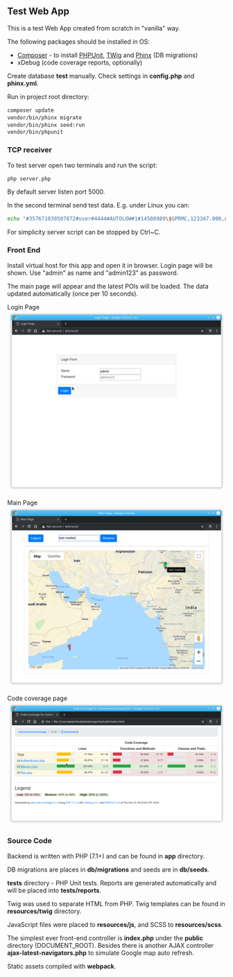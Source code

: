 ## Test Web App ##

This is a test Web App created from scratch in "vanilla" way.

The following packages should be installed in OS:

 - [Composer](https://getcomposer.org/) - to install [PHPUnit](https://phpunit.de/), [TWig](https://twig.symfony.com/) and [Phinx](https://phinx.org/) (DB migrations)
 - xDebug (code coverage reports, optionally)

Create database **test** manually. Check settings in **config.php** and **phinx.yml**.
 
Run in project root directory:
```sh
composer update
vendor/bin/phinx migrate
vendor/bin/phinx seed:run
vendor/bin/phpunit
```

### TCP receiver ###

To test server open two terminals and run the script:
```sh
php server.php
```
By default server listen port 5000.


In the second terminal send test data. E.g. under Linux you can: 
```sh
echo "#357671030507872#user#4444#AUTOLOW#1#14508989\$GPRMC,123347.000,A,4313.7477,N,02752.4516,E,0.00,284.40,080811,,,D*63##" | nc 127.0.0.1 5000
```

For simplicity server script can be stopped by Ctrl~C.



### Front End ###

Install virtual host for this app and open it in browser. Login page will be shown. Use "admin" as name and "admin123" as password.
   
The main page will appear and the latest POIs will be loaded. The data updated automatically (once per 10 seconds).


Login Page
![Screenshot1.png](Screenshot1.png)

Main Page
![Screenshot2.png](Screenshot2.png)

Code coverage page
![Screenshot3.png](Screenshot3.png)


### Source Code ###

Backend is written with PHP (7.1+) and can be found in **app** directory.

DB migrations are places in **db/migrations** and seeds are in **db/seeds**.

**tests** directory - PHP Unit tests. Reports are generated automatically and will be placed into **tests/reports**. 

Twig was used to separate HTML from PHP. Twig templates can be found in **resources/twig** directory.

JavaScript files were placed to **resources/js**, and SCSS to **resources/scss**.

The simplest ever front-end controller is **index.php** under the **public** directory (DOCUMENT_ROOT). 
Besides there is another AJAX controller **ajax-latest-navigators.php** to simulate Google map auto refresh.
  
Static assets compiled with **webpack**.
 
